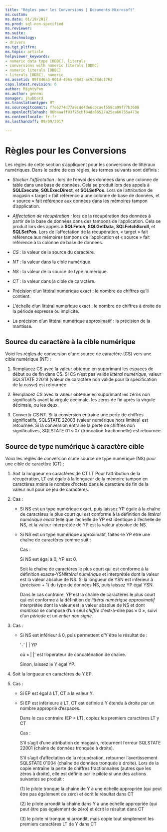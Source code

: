 ```yaml
---
title: "Règles pour les Conversions | Documents Microsoft"
ms.custom: 
ms.date: 01/19/2017
ms.prod: sql-non-specified
ms.reviewer: 
ms.suite: 
ms.technology:
- drivers
ms.tgt_pltfrm: 
ms.topic: article
helpviewer_keywords:
- numeric data type [ODBC], literals
- conversions with numeric literals [ODBC]
- numeric literals [ODBC]
- literals [ODBC], numeric
ms.assetid: 89f846a3-001d-496a-9843-ac9c38dc1762
caps.latest.revision: 6
author: MightyPen
ms.author: genemi
manager: jhubbard
ms.translationtype: MT
ms.sourcegitcommit: f7e6274d77a9cdd4de6cbcaef559ca99f77b3608
ms.openlocfilehash: 06baaaff03f75cbf04da86527a25ea60755a473e
ms.contentlocale: fr-fr
ms.lasthandoff: 09/09/2017

---
```

# <a name="rules-for-conversions"></a>Règles pour les Conversions
Les règles de cette section s’appliquent pour les conversions de littéraux numériques. Dans le cadre de ces règles, les termes suivants sont définis :  
  
-   *Stocker l’affectation :* lors de l’envoi des données dans une colonne de table dans une base de données. Cela se produit lors des appels à **SQLExecute**, **SQLExecDirect**, et **SQLSetPos**. Lors de l’attribution de magasin « target » fait référence à une colonne de base de données, et « source » fait référence aux données dans les mémoires tampon d’application.  
  
-   *Affectation de récupération :* lors de la récupération des données à partir de la base de données dans des tampons de l’application. Cela se produit lors des appels à **SQLFetch**, **SQLGetData**, **SQLFetchScroll**, et **SQLSetPos**. Lors de l’affectation de la récupération, « target » fait référence aux mémoires tampons de l’application et « source » fait référence à la colonne de base de données.  
  
-   *CS :* la valeur de la source du caractère.  
  
-   *NT :* la valeur dans la cible numérique.  
  
-   *NS :* la valeur de la source de type numérique.  
  
-   *CT :* la valeur dans la cible de caractère.  
  
-   Précision d’un littéral numérique exact : le nombre de chiffres qu’il contient.  
  
-   L’échelle d’un littéral numérique exact : le nombre de chiffres à droite de la période expresse ou implicite.  
  
-   La précision d’un littéral numérique approximatif : la précision de la mantisse.  
  
## <a name="character-source-to-numeric-target"></a>Source du caractère à la cible numérique  
 Voici les règles de conversion d’une source de caractère (CS) vers une cible numérique (NT) :  
  
1.  Remplacez CS avec la valeur obtenue en supprimant les espaces de début ou de fin dans CS. Si CS n’est pas valide *littéral numérique*, valeur SQLSTATE 22018 (valeur de caractère non valide pour la spécification de la casse) est retournée.  
  
2.  Remplacez CS avec la valeur obtenue en supprimant les zéros non significatifs avant la virgule décimale, les zéros de fin après la virgule décimale, ou les deux.  
  
3.  Convertir CS NT. Si la conversion entraîne une perte de chiffres significatifs, SQLSTATE 22003 (valeur numérique hors limites) est retournée. Si la conversion entraîne la perte de chiffres non significatives, SQLSTATE 01 s 07 (troncation fractionnelle) est retournée.  
  
## <a name="numeric-source-to-character-target"></a>Source de type numérique à caractère cible  
 Voici les règles de conversion d’une source de type numérique (NS) pour une cible de caractère (CT) :  
  
1.  Soit la longueur en caractères de CT LT Pour l’attribution de la récupération, LT est égale à la longueur de la mémoire tampon en caractères moins le nombre d’octets dans le caractère de fin de la valeur null pour ce jeu de caractères.  
  
2.  Cas :  
  
    -   Si NS est un type numérique exact, puis laissez YP égale à la chaîne de caractères le plus court qui est conforme à la définition de *littéral numérique exact* telle que l’échelle de YP est identique à l’échelle de NS, et la valeur interprétée de YP est la valeur absolue de NS.  
  
    -   Si NS est un type numérique approximatif, faites-le YP être une chaîne de caractères comme suit :  
  
         Cas :  
  
         Si NS est égal à 0, YP est 0.  
  
         Soit la chaîne de caractères le plus court qui est conforme à la définition exacte-YSN*littéral numérique* et interprétée dont la valeur est la valeur absolue de NS. Si la longueur de YSN est inférieur à (*précision* + 1) du type de données NS, puis laissez YP égal YSN.  
  
         Dans le cas contraire, YP est la chaîne de caractères le plus court qui est conforme à la définition de *littéral numérique approximatif* interprétée dont la valeur est la valeur absolue de NS et dont *mantisse* se compose d’un seul *chiffre* c'est-à-dire pas « 0 », suivi d’un *période* et un *entier non signé*.  
  
3.  Cas :  
  
    -   Si NS est inférieur à 0, puis permettent d’Y être le résultat de :  
  
         '-' &#124; &#124; YP  
  
         où « &#124; &#124;' est l’opérateur de concaténation de chaîne.  
  
         Sinon, laissez le Y égal YP.  
  
4.  Soit la longueur en caractères de Y EP.  
  
5.  Cas :  
  
    -   Si EP est égal à LT, CT a la valeur Y.  
  
    -   Si EP est inférieure à LT, CT est définie à Y étendu à droite par un nombre approprié d’espaces.  
  
         Dans le cas contraire (EP > LT), copiez les premiers caractères LT y CT  
  
         Cas :  
  
         S’il s’agit d’une attribution de magasin, retournent l’erreur SQLSTATE 22001 (chaîne de données tronquée à droite).  
  
         S’il s’agit d’affectation de la récupération, retourner l’avertissement SQLSTATE 01004 (chaîne de données tronquée à droite). Lors de la copie entraîne la perte de chiffres fractionnaires (autres que les zéros à droite), elle est définie par le pilote si une des actions suivantes se produit :  
  
         (1) le pilote tronque la chaîne de Y à une échelle appropriée (qui peut être pas également de zéro) et écrit le résultat dans CT  
  
         (2) le pilote arrondit la chaîne dans Y à une échelle appropriée (qui peut être pas également de zéro) et écrit le résultat dans CT  
  
         (3) le pilote ni tronque ni arrondit, mais copie tout simplement les premiers caractères LT de Y dans CT
